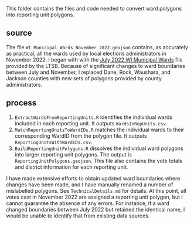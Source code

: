 This folder contains the files and code needed to convert ward polygons into reporting unit polygons.

## source

The file `WI_Municipal_Wards_November_2022.geojson` contains, as accurately as practical, all the wards used by local elections administrators in November 2022. I began with with the [July 2022 WI Municipal Wards](https://data-ltsb.opendata.arcgis.com/maps/wi-municipal-wards-july-2022-1/) file provided by the LTSB. Because of significant changes to ward boundaries between July and November, I replaced Dane, Rock, Waushara, and Jackson counties with new sets of polygons provided by county administrators.

## process

1. `ExtractWardsFromReportingUnits.R` identifies the individual wards included in each reporting unit. It outputs `WardsInRepUnits.csv`.
2. `MatchReportingUnitsToWardIDs.R` matches the individual wards to their corresponding WardID from the polygon file. It outputs `ReportingUnitsWithWardIDs.csv`.
3. `BuildReportingUnitPolygons.R` dissolves the individual ward polygons into larger reporting unit polygons. The output is `ReportingUnitPolygons.geojson`. This file also contains the vote totals and district information for each reporting unit.

I have made extensive efforts to obtain updated ward boundaries where changes have been made, and I have manually renamed a number of mislabelled polygons. See `TechnicalDetails.md` for details. At this point, all votes cast in November 2022 are assigned a reporting unit polygon, but I cannot guarantee the absence of any errors. For instance, if a ward changed boundaries between July 2022 but retained the identical name, I would be unable to identify that from existing data sources.